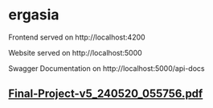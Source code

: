# ergasia

Frontend served on http://localhost:4200

Website served on http://localhost:5000

Swagger Documentation on http://localhost:5000/api-docs

## [Final-Project-v5_240520_055756.pdf](https://github.com/apostolouagg/ergasia/files/15375770/Final-Project-v5_240520_055756.pdf)
